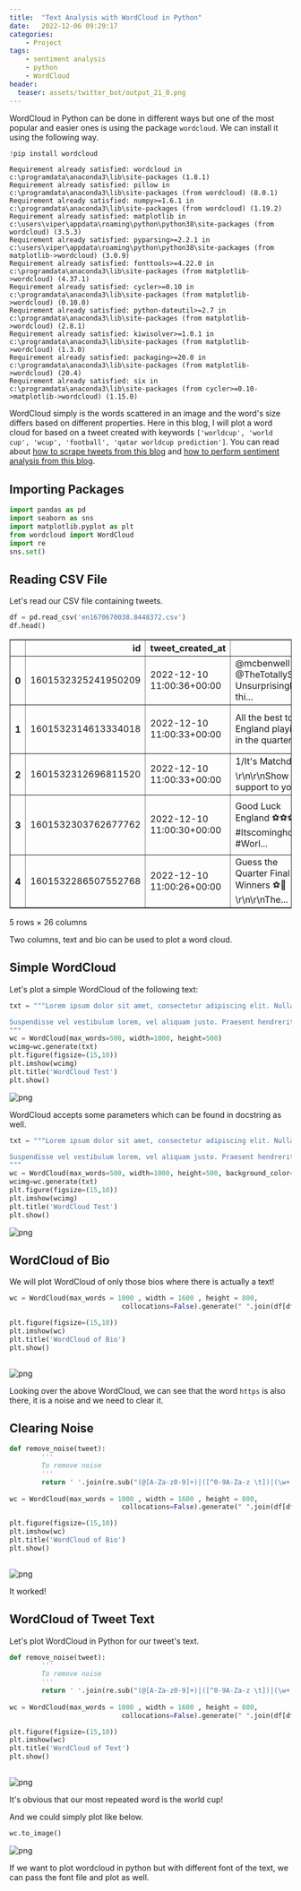 ```yaml
---
title:  "Text Analysis with WordCloud in Python"
date:   2022-12-06 09:29:17
categories:
    - Project
tags:
    - sentiment analysis
    - python
    - WordCloud
header:
  teaser: assets/twitter_bot/output_21_0.png
---
```

WordCloud in Python can be done in different ways but one of the most popular and easier ones is using the package `wordcloud`. We can install it using the following way.


```python
!pip install wordcloud
```

    Requirement already satisfied: wordcloud in c:\programdata\anaconda3\lib\site-packages (1.8.1)
    Requirement already satisfied: pillow in c:\programdata\anaconda3\lib\site-packages (from wordcloud) (8.0.1)
    Requirement already satisfied: numpy>=1.6.1 in c:\programdata\anaconda3\lib\site-packages (from wordcloud) (1.19.2)
    Requirement already satisfied: matplotlib in c:\users\viper\appdata\roaming\python\python38\site-packages (from wordcloud) (3.5.3)
    Requirement already satisfied: pyparsing>=2.2.1 in c:\users\viper\appdata\roaming\python\python38\site-packages (from matplotlib->wordcloud) (3.0.9)
    Requirement already satisfied: fonttools>=4.22.0 in c:\programdata\anaconda3\lib\site-packages (from matplotlib->wordcloud) (4.37.1)
    Requirement already satisfied: cycler>=0.10 in c:\programdata\anaconda3\lib\site-packages (from matplotlib->wordcloud) (0.10.0)
    Requirement already satisfied: python-dateutil>=2.7 in c:\programdata\anaconda3\lib\site-packages (from matplotlib->wordcloud) (2.8.1)
    Requirement already satisfied: kiwisolver>=1.0.1 in c:\programdata\anaconda3\lib\site-packages (from matplotlib->wordcloud) (1.3.0)
    Requirement already satisfied: packaging>=20.0 in c:\programdata\anaconda3\lib\site-packages (from matplotlib->wordcloud) (20.4)
    Requirement already satisfied: six in c:\programdata\anaconda3\lib\site-packages (from cycler>=0.10->matplotlib->wordcloud) (1.15.0)
    

WordCloud simply is the words scattered in an image and the word's size differs based on different properties. Here in this blog, I will plot a word cloud for based on a tweet created with keywords `['worldcup', 'world cup', 'wcup', 'football', 'qatar worldcup prediction']`. You can read about [how to scrape tweets from this blog](https://dataqoil.com/2022/06/05/scraping-tweets-with-tweepy/) and [how to perform sentiment analysis from this blog](https://dataqoil.com/2022/11/29/worldcup-tweet-sentiment-analysis-in-python/).

## Importing Packages


```python
import pandas as pd
import seaborn as sns
import matplotlib.pyplot as plt
from wordcloud import WordCloud
import re
sns.set()
```

## Reading CSV File
Let's read our CSV file containing tweets.


```python
df = pd.read_csv('en1670670038.8448372.csv')
df.head()
```

<table border="1" class="dataframe">
  <thead>
    <tr style="text-align: right;">
      <th></th>
      <th>id</th>
      <th>tweet_created_at</th>
      <th>text</th>
      <th>user</th>
      <th>bio</th>
      <th>location</th>
      <th>hashtags</th>
      <th>user_mentions</th>
      <th>in_reply</th>
      <th>protected</th>
      <th>...</th>
      <th>verified</th>
      <th>statuses_count</th>
      <th>coordinates</th>
      <th>is_quote_status</th>
      <th>retweet_count</th>
      <th>retweeted</th>
      <th>lang</th>
      <th>source</th>
      <th>place</th>
      <th>kwd</th>
    </tr>
  </thead>
  <tbody>
    <tr>
      <th>0</th>
      <td>1601532325241950209</td>
      <td>2022-12-10 11:00:36+00:00</td>
      <td>@mcbenwell @TheTotallyShow Unsurprisingly, thi...</td>
      <td>DrLouiseClare1</td>
      <td>Historian looking at Argentine, British and US...</td>
      <td>NaN</td>
      <td>[]</td>
      <td>2</td>
      <td>1.601523e+18</td>
      <td>False</td>
      <td>...</td>
      <td>False</td>
      <td>1187</td>
      <td>NaN</td>
      <td>False</td>
      <td>0</td>
      <td>False</td>
      <td>en</td>
      <td>Twitter for iPhone</td>
      <td>NaN</td>
      <td>w</td>
    </tr>
    <tr>
      <th>1</th>
      <td>1601532314613334018</td>
      <td>2022-12-10 11:00:33+00:00</td>
      <td>All the best to England playing in the quarter...</td>
      <td>bookajet</td>
      <td>Enjoy freedom without responsibility and let y...</td>
      <td>Farnborough Airport</td>
      <td>[{'text': 'worldcup', 'indices': [61, 70]}, {'...</td>
      <td>0</td>
      <td>NaN</td>
      <td>False</td>
      <td>...</td>
      <td>False</td>
      <td>959</td>
      <td>NaN</td>
      <td>False</td>
      <td>0</td>
      <td>False</td>
      <td>en</td>
      <td>Hootsuite Inc.</td>
      <td>NaN</td>
      <td>w</td>
    </tr>
    <tr>
      <th>2</th>
      <td>1601532312696811520</td>
      <td>2022-12-10 11:00:33+00:00</td>
      <td>1/It's Matchday⚽️\r\n\r\nShow support to your ...</td>
      <td>0xNeverWinn</td>
      <td>@GaHunter688 suspended</td>
      <td>NaN</td>
      <td>[{'text': 'worldcup', 'indices': [61, 70]}, {'...</td>
      <td>1</td>
      <td>NaN</td>
      <td>False</td>
      <td>...</td>
      <td>False</td>
      <td>8442</td>
      <td>NaN</td>
      <td>False</td>
      <td>4472</td>
      <td>False</td>
      <td>en</td>
      <td>Twitter Web App</td>
      <td>NaN</td>
      <td>w</td>
    </tr>
    <tr>
      <th>3</th>
      <td>1601532303762677762</td>
      <td>2022-12-10 11:00:30+00:00</td>
      <td>Good Luck England ⚽⚽⚽\r\n #Itscominghome #Worl...</td>
      <td>3LionsOnMaShirt</td>
      <td>Sharing the latest #ThreeLions news and fan ta...</td>
      <td>Manchester, England</td>
      <td>[{'text': 'Itscominghome', 'indices': [40, 54]...</td>
      <td>1</td>
      <td>NaN</td>
      <td>False</td>
      <td>...</td>
      <td>False</td>
      <td>157</td>
      <td>NaN</td>
      <td>False</td>
      <td>1</td>
      <td>False</td>
      <td>en</td>
      <td>VillaBotMan</td>
      <td>NaN</td>
      <td>w</td>
    </tr>
    <tr>
      <th>4</th>
      <td>1601532286507552768</td>
      <td>2022-12-10 11:00:26+00:00</td>
      <td>Guess the Quarter Final Winners ⚽️🥂\r\n\r\nThe...</td>
      <td>EdehRonald</td>
      <td>crypto enthusiast/trader</td>
      <td>NaN</td>
      <td>[{'text': 'WorldcupQatar2022', 'indices': [64,...</td>
      <td>1</td>
      <td>NaN</td>
      <td>False</td>
      <td>...</td>
      <td>False</td>
      <td>92</td>
      <td>NaN</td>
      <td>False</td>
      <td>24</td>
      <td>False</td>
      <td>en</td>
      <td>Twitter for Android</td>
      <td>NaN</td>
      <td>w</td>
    </tr>
  </tbody>
</table>
<p>5 rows × 26 columns</p>



Two columns, text and bio can be used to plot a word cloud.

## Simple WordCloud
Let's plot a simple WordCloud of the following text:


```python
txt = """Lorem ipsum dolor sit amet, consectetur adipiscing elit. Nulla fringilla ex nec massa sollicitudin, et condimentum mi vehicula. Integer enim urna, pellentesque a augue sed, malesuada ornare enim. Integer at ullamcorper tellus. Cras condimentum orci ac enim egestas, nec elementum dolor varius. Vestibulum molestie magna vel sapien tristique dictum. Nam auctor vitae enim vitae lacinia. Lorem ipsum dolor sit amet, consectetur adipiscing elit. Vivamus mollis in est vitae dictum. Duis et mauris dui. Etiam aliquam in leo vitae placerat. Cras tincidunt neque id lectus tincidunt accumsan. Donec ut dignissim mi, at consequat elit.

Suspendisse vel vestibulum lorem, vel aliquam justo. Praesent hendrerit, est et lobortis condimentum, elit augue bibendum velit, sed volutpat purus tortor maximus nisi. In sed volutpat lectus. Aenean at turpis vel nisl egestas mollis at sit amet dolor. Nullam semper dapibus orci, facilisis tempor nisl volutpat consectetur. Curabitur elit est, vehicula venenatis interdum at, suscipit et magna. Vestibulum a pretium felis. Curabitur tristique euismod laoreet. Aliquam erat volutpat. Sed luctus nulla sed posuere mattis. Vivamus ligula turpis, sollicitudin non rutrum non, consequat sodales diam. Donec dapibus nec ligula eu tincidunt. Maecenas risus massa, malesuada eu lorem a, fringilla imperdiet leo.
"""
wc = WordCloud(max_words=500, width=1000, height=500)
wcimg=wc.generate(txt)
plt.figure(figsize=(15,10))
plt.imshow(wcimg)
plt.title('WordCloud Test')
plt.show()
```


    
![png]({{site.url}}/assets/twitter_bot/output_9_0.png)
    


WordCloud accepts some parameters which can be found in docstring as well.


```python
txt = """Lorem ipsum dolor sit amet, consectetur adipiscing elit. Nulla fringilla ex nec massa sollicitudin, et condimentum mi vehicula. Integer enim urna, pellentesque a augue sed, malesuada ornare enim. Integer at ullamcorper tellus. Cras condimentum orci ac enim egestas, nec elementum dolor varius. Vestibulum molestie magna vel sapien tristique dictum. Nam auctor vitae enim vitae lacinia. Lorem ipsum dolor sit amet, consectetur adipiscing elit. Vivamus mollis in est vitae dictum. Duis et mauris dui. Etiam aliquam in leo vitae placerat. Cras tincidunt neque id lectus tincidunt accumsan. Donec ut dignissim mi, at consequat elit.

Suspendisse vel vestibulum lorem, vel aliquam justo. Praesent hendrerit, est et lobortis condimentum, elit augue bibendum velit, sed volutpat purus tortor maximus nisi. In sed volutpat lectus. Aenean at turpis vel nisl egestas mollis at sit amet dolor. Nullam semper dapibus orci, facilisis tempor nisl volutpat consectetur. Curabitur elit est, vehicula venenatis interdum at, suscipit et magna. Vestibulum a pretium felis. Curabitur tristique euismod laoreet. Aliquam erat volutpat. Sed luctus nulla sed posuere mattis. Vivamus ligula turpis, sollicitudin non rutrum non, consequat sodales diam. Donec dapibus nec ligula eu tincidunt. Maecenas risus massa, malesuada eu lorem a, fringilla imperdiet leo.
"""
wc = WordCloud(max_words=500, width=1000, height=500, background_color='red')
wcimg=wc.generate(txt)
plt.figure(figsize=(15,10))
plt.imshow(wcimg)
plt.title('WordCloud Test')
plt.show()
```


    
![png]({{site.url}}/assets/twitter_bot/output_11_0.png)
    


## WordCloud of Bio

We will plot WordCloud of only those bios where there is actually a text!


```python
wc = WordCloud(max_words = 1000 , width = 1600 , height = 800,
                            collocations=False).generate(" ".join(df[df.bio.isna()==False].bio))

plt.figure(figsize=(15,10))
plt.imshow(wc)
plt.title('WordCloud of Bio')
plt.show()
    
```


    
![png]({{site.url}}/assets/twitter_bot/output_13_0.png)
    


Looking over the above WordCloud, we can see that the word `https` is also there, it is a noise and we need to clear it.

## Clearing Noise


```python
def remove_noise(tweet):
        '''
        To remove noise
        '''
        return ' '.join(re.sub("(@[A-Za-z0-9]+)|([^0-9A-Za-z \t])|(\w+:\/\/\S+)", " ", tweet).split())
    
wc = WordCloud(max_words = 1000 , width = 1600 , height = 800,
                            collocations=False).generate(" ".join(df[df.bio.isna()==False].bio.apply(remove_noise)))

plt.figure(figsize=(15,10))
plt.imshow(wc)
plt.title('WordCloud of Bio')
plt.show()
       
```


    
![png]({{site.url}}/assets/twitter_bot/output_16_0.png)
    


It worked!

## WordCloud of Tweet Text
Let's plot WordCloud in Python for our tweet's text.

```python
def remove_noise(tweet):
        '''
        To remove noise
        '''
        return ' '.join(re.sub("(@[A-Za-z0-9]+)|([^0-9A-Za-z \t])|(\w+:\/\/\S+)", " ", tweet).split())
    
wc = WordCloud(max_words = 1000 , width = 1600 , height = 800,
                            collocations=False).generate(" ".join(df[df.text.isna()==False].text.apply(remove_noise)))

plt.figure(figsize=(15,10))
plt.imshow(wc)
plt.title('WordCloud of Text')
plt.show()
       
```


    
![png]({{site.url}}/assets/twitter_bot/output_19_0.png)
    


It's obvious that our most repeated word is the world cup!

And we could simply plot like below.


```python
wc.to_image()
```




    
![png]({{site.url}}/assets/twitter_bot/output_21_0.png)
    



If we want to plot wordcloud in python but with different font of the text, we can pass the font file and plot as well.


